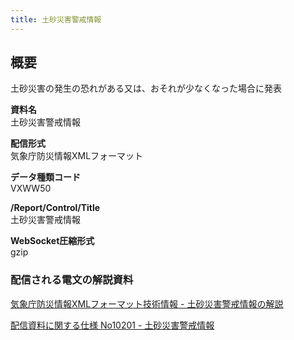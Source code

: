 ```yaml
---
title: 土砂災害警戒情報
---
```


## 概要
土砂災害の発生の恐れがある又は、おそれが少なくなった場合に発表

**資料名** <br/>
 土砂災害警戒情報
 
**配信形式** <br/>
 気象庁防災情報XMLフォーマット

**データ種類コード** <br/>
 VXWW50

**/Report/Control/Title** <br/>
 土砂災害警戒情報
 
**WebSocket圧縮形式** <br/>
 gzip

### 配信される電文の解説資料
 [気象庁防災情報XMLフォーマット技術情報 - 土砂災害警戒情報の解説](https://dmdata.jp/docs/jma/manual/0271-0271.pdf) 
 
 
 [配信資料に関する仕様 No10201 - 土砂災害警戒情報](https://www.data.jma.go.jp/suishin/shiyou/pdf/no10201)
 
